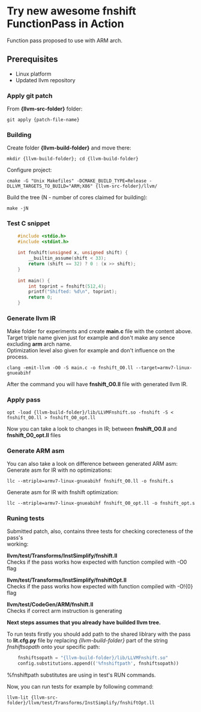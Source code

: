# Try new awesome fnshift FunctionPass in Action
Function pass proposed to use with ARM arch.  

## Prerequisites
* Linux platform
* Updated llvm repository

### Apply git patch
From **{llvm-src-folder}** folder:  

    git apply {patch-file-name}
    
### Building
Create folder **{llvm-build-folder}** and move there: 

    mkdir {llvm-build-folder}; cd {llvm-build-folder}
    
Configure project:  

    cmake -G "Unix Makefiles" -DCMAKE_BUILD_TYPE=Release -DLLVM_TARGETS_TO_BUILD="ARM;X86" {llvm-src-folder}/llvm/
    
Build the tree (N - number of cores claimed for building):  

    make -jN

### Test C snippet

```c
    #include <stdio.h>
    #include <stdint.h>
    
    int fnshift(unsigned x, unsigned shift) {
        __builtin_assume(shift < 33);
        return (shift == 32) ? 0 : (x >> shift);
    }
    
    int main() {
        int toprint = fnshift(512,4);
        printf("Shifted: %d\n", toprint);
        return 0;
    }
```
### Generate llvm IR
Make folder for experiments and create **main.c** file with the content above.  
Target triple name given just for example and don't make any sence excluding **arm** arch name.   
Optimization level also given for example and don't influence on the process.  

    clang -emit-llvm -O0 -S main.c -o fnshift_O0.ll --target=armv7-linux-gnueabihf
    
After the command you will have **fnshift_O0.ll** file with generated llvm IR.  

### Apply pass   

    opt -load {llvm-build-folder}/lib/LLVMFnshift.so -fnshift -S < fnshift_O0.ll > fnshift_O0_opt.ll
    
Now you can take a look to changes in IR; between **fnshift_O0.ll** and **fnshift_O0_opt.ll** files

### Generate ARM asm
You can also take a look on difference between generated ARM asm:
Generate asm for IR with no optimizations:  

    llc --mtriple=armv7-linux-gnueabihf fnshift_O0.ll -o fnshift.s
    
Generate asm for IR with fnshift optimization:  

    llc --mtriple=armv7-linux-gnueabihf fnshift_O0_opt.ll -o fnshift_opt.s
    
### Runing tests  
Submitted patch, also, contains three tests for checking corecteness of the pass's  
working:   

**llvm/test/Transforms/InstSimplify/fnshift.ll**  
Checks if the pass works how expected with function compiled with -O0 flag  

**llvm/test/Transforms/InstSimplify/fnshiftOpt.ll**  
Checks if the pass works how expected with function compiled with -O!{0} flag  

**llvm/test/CodeGen/ARM/fnshift.ll**  
Checks if correct arm instruction is generating

**Next steps assumes that you already have builded llvm tree.**  

To run tests firstly you should add path to the shared liblrary with the pass  
to **lit.cfg.py** file by replacing *{llvm-build-folder}* part of the string  
*fnshiftsopath* onto your specific path:  

```python
    fnshiftsopath = "{llvm-build-folder}/lib/LLVMFnshift.so"        
    config.substitutions.append(('%fnshiftpath', fnshiftsopath))
```

%fnshiftpath substitutes are using in test's RUN commands.

Now, you can run tests for example by following command:  
    
    llvm-lit {llvm-src-folder}/llvm/test/Transforms/InstSimplify/fnshiftOpt.ll
